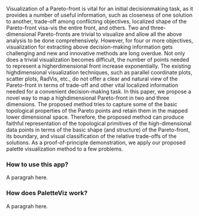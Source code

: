 Visualization of a Pareto-front is vital for an initial decisionmaking task, as it provides a number of useful information, such as closeness of one solution to another, trade-off among conflicting objectives, localized shape of the Pareto-front visa-vis the entire front, and others. Two and three-dimensional Pareto-fronts are trivial to visualize and allow all the above analysis to be done comprehensively. However, for four or more objectives, visualization for extracting above decision-making information gets challenging and new and innovative methods are long overdue. Not only does a trivial visualization becomes difficult, the number of points needed to represent a higherdimensional front increase exponentially. The existing highdimensional visualization techniques, such as parallel coordinate plots, scatter plots, RadVis, etc., do not offer a clear and natural view of the Pareto-front in terms of trade-off and other vital localized information needed for a convenient decision-making task. In this paper, we propose a novel way to map a highdimensional Pareto-front in two and three dimensions. The proposed method tries to capture some of the basic topological properties of the Pareto points and retain them in the mapped lower dimensional space. Therefore, the proposed method can produce faithful representation of the topological primitives of the high-dimensional data points in terms of the basic shape (and structure) of the Pareto-front, its boundary, and visual classification of the relative trade-offs of the solutions. As a proof-of-principle demonstration, we apply our proposed palette visualization method to a few problems.

### How to use this app?

A paragrah here.

### How does PaletteViz work?

A paragrah here.
